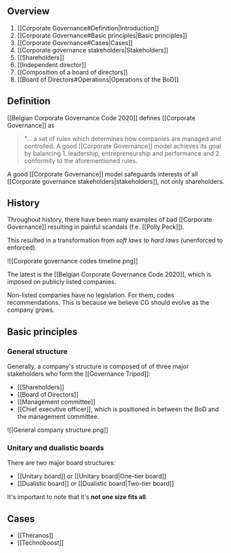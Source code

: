 ## Overview
1. [[Corporate Governance#Definition|Introduction]]
2. [[Corporate Governance#Basic principles|Basic principles]]
3. [[Corporate Governance#Cases|Cases]]
4. [[Corporate governance stakeholders|Stakeholders]]
5. [[Shareholders]]
6. [[Independent director]]
7. [[Composition of a board of directors]]
8. [[Board of Directors#Operations|Operations of the BoD]]
## Definition
[[Belgian Corporate Governance Code 2020]] defines [[Corporate Governance]] as 
> "... a set of rules which determines how companies are managed and controlled. A good [[Corporate Governance]] model achieves its goal by balancing 1. leadership, entrepreneurship and performance and 2. conformity to the aforementioned rules.

A good [[Corporate Governance]] model safeguards interests of all [[Corporate governance stakeholders|stakeholders]], not only shareholders. 
## History
Throughout history, there have been many examples of bad [[Corporate Governance]] resulting in painful scandals (f.e. [[Polly Peck]]).

This resulted in a transformation from *soft laws* to *hard laws* (unenforced to enforced).

![[Corporate governance codes timeline.png]]

The latest is the [[Belgian Corporate Governance Code 2020]], which is imposed on publicly listed companies.

Non-listed companies have no legislation. For them, codes recommendations. This is because we believe CG should evolve as the company grows.
## Basic principles
### General structure
Generally, a company's structure is composed of of three major stakeholders who form the [[Governance Tripod]]:
- [[Shareholders]]
- [[Board of Directors]]
- [[Management committee]]
- [[Chief executive officer]], which is positioned in between the BoD and the management committee.

![[General company structure.png]]
### Unitary and dualistic boards
There are two major board structures:
- [[Unitary board]] or [[Unitary board|One-tier board]]
- [[Dualistic board]] or [[Dualistic board|Two-tier board]]

It's important to note that it's **not one size fits all**.
## Cases
- [[Theranos]]
- [[Technoboost]]